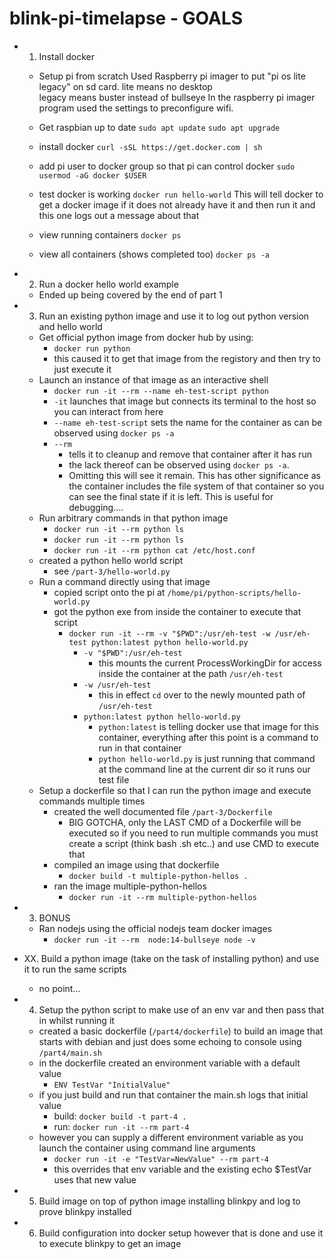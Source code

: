 # blink-pi-timelapse - GOALS

- 1. Install docker
    - Setup pi from scratch
    Used Raspberry pi imager to put "pi os lite legacy" on sd card.
        lite means no desktop   
        legacy means buster instead of bullseye
    In the raspberry pi imager program used the settings to preconfigure wifi.

    - Get raspbian up to date
        `sudo apt update`
        `sudo apt upgrade`

    - install docker
        `curl -sSL https://get.docker.com | sh`

    - add pi user to docker group so that pi can control docker
        `sudo usermod -aG docker $USER`

    - test docker is working
        `docker run hello-world`
        This will tell docker to get a docker image if it does not already have it and then run it and this one logs out a message about that

    - view running containers
        `docker ps`
    
    - view all containers (shows completed too)
        `docker ps -a`

- 2. Run a docker hello world example
    - Ended up being covered by the end of part 1

- 3. Run an existing python image and use it to log out python version and hello world
    - Get official python image from docker hub by using:
        - `docker run python`
        - this caused it to get that image from the registory and then try to just execute it
    - Launch an instance of that image as an interactive shell
        - `docker run -it --rm --name eh-test-script python`
        - `-it` launches that image but connects its terminal to the host so you can interact from here
        - `--name eh-test-script` sets the name for the container as can be observed using `docker ps -a`
        - `--rm` 
            - tells it to cleanup and remove that container after it has run
            - the lack thereof can be observed using `docker ps -a`. 
            - Omitting this will see it remain. This has other significance as the container includes the file system of that container so you can see the final state if it is left. This is useful for debugging....
    - Run arbitrary commands in that python image
        - `docker run -it --rm python ls`
        - `docker run -it --rm python ls`
        - `docker run -it --rm python cat /etc/host.conf`
    - created a python hello world script
        - see `/part-3/hello-world.py`
    - Run a command directly using that image
        - copied script onto the pi at `/home/pi/python-scripts/hello-world.py`
        - got the python exe from inside the container to execute that script
            - `docker run -it --rm -v "$PWD":/usr/eh-test -w /usr/eh-test python:latest python hello-world.py`
                - `-v "$PWD":/usr/eh-test`
                    - this mounts the current ProcessWorkingDir for access inside the container at the path `/usr/eh-test`
                - `-w /usr/eh-test`
                    - this in effect `cd` over to the newly mounted path of `/usr/eh-test`
                - `python:latest python hello-world.py`
                    - `python:latest` is telling docker use that image for this container, everything after this point is a command to run in that container
                    - `python hello-world.py` is just running that command at the command line at the current dir so it runs our test file
    - Setup a dockerfile so that I can run the python image and execute commands multiple times
        - created the well documented file `/part-3/Dockerfile`
            - BIG GOTCHA, only the LAST CMD of a Dockerfile will be executed so if you need to run multiple commands you must create a script (think bash .sh etc..) and use CMD to execute that
        - compiled an image using that dockerfile
            - `docker build -t multiple-python-hellos .`
        - ran the image multiple-python-hellos
            - `docker run -it --rm multiple-python-hellos`

- 3. BONUS
    - Ran nodejs using the official nodejs team docker images
        -  `docker run -it --rm  node:14-bullseye node -v`

- XX. Build a python image (take on the task of installing python) and use it to run the same scripts
    - no point...

- 4. Setup the python script to make use of an env var and then pass that in whilst running it
    - created a basic dockerfile (`/part4/dockerfile`) to build an image that starts with debian and just does some echoing to console using `/part4/main.sh`
    - in the dockerfile created an environment variable with a default value
        - `ENV TestVar "InitialValue"`
    - if you just build and run that container the main.sh logs that initial value
        - build: `docker build -t part-4 .`
        - run: `docker run -it --rm part-4`
    - however you can supply a different environment variable as you launch the container using command line arguments
        - `docker run -it -e "TestVar=NewValue" --rm part-4`
        - this overrides that env variable and the existing echo $TestVar uses that new value

- 5. Build image on top of python image installing blinkpy and log to prove blinkpy installed


- 6. Build configuration into docker setup however that is done and use it to execute blinkpy to get an image




